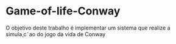 # Game-of-life-Conway
O objetivo deste trabalho é implementar um sistema que realize a simula¸c˜ao do jogo da vida de Conway

